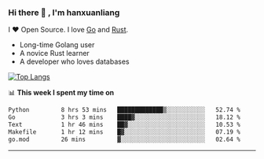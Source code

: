 ### Hi there 👋 , I'm hanxuanliang

<!--
**hanxuanliang/hanxuanliang** is a ✨ _special_ ✨ repository because its `README.md` (this file) appears on your GitHub profile.

Here are some ideas to get you started:

- 🔭 I’m currently working on ...
- 🌱 I’m currently learning ...
- 👯 I’m looking to collaborate on ...
- 🤔 I’m looking for help with ...
- 💬 Ask me about ...
- 📫 How to reach me: ...
- 😄 Pronouns: ...
- ⚡ Fun fact: ...
-->
I ❤ Open Source. I love [Go](https://golang.org) and [Rust](https://www.rust-lang.org/zh-CN/).

* Long-time Golang user
* A novice Rust learner
* A developer who loves databases

[![Top Langs](https://github-readme-stats.vercel.app/api?username=hanxuanliang&show_icons=true&count_private=true&line_height=40)](https://github.com/anuraghazra/github-readme-stats)

📊 **This week I spent my time on**
<!--START_SECTION:waka-->

```txt
Python         8 hrs 53 mins   █████████████▒░░░░░░░░░░░   52.74 %
Go             3 hrs 3 mins    ████▓░░░░░░░░░░░░░░░░░░░░   18.12 %
Text           1 hr 46 mins    ██▓░░░░░░░░░░░░░░░░░░░░░░   10.53 %
Makefile       1 hr 12 mins    █▓░░░░░░░░░░░░░░░░░░░░░░░   07.19 %
go.mod         26 mins         ▓░░░░░░░░░░░░░░░░░░░░░░░░   02.64 %
```

<!--END_SECTION:waka-->

***
